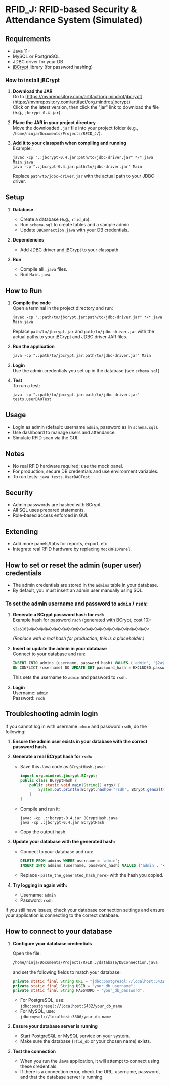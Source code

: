 # RFID_J: RFID-based Security & Attendance System (Simulated)

## Requirements

- Java 11+
- MySQL or PostgreSQL
- JDBC driver for your DB
- [jBCrypt](https://www.mindrot.org/projects/jBCrypt/) library (for password hashing)

### How to install jBCrypt

1. **Download the JAR**  
   Go to [https://mvnrepository.com/artifact/org.mindrot/jbcrypt](https://mvnrepository.com/artifact/org.mindrot/jbcrypt)  
   Click on the latest version, then click the "jar" link to download the file (e.g., `jbcrypt-0.4.jar`).

2. **Place the JAR in your project directory**  
   Move the downloaded `.jar` file into your project folder (e.g., `/home/ninja/Documents/Projects/RFID_J/`).

3. **Add it to your classpath when compiling and running**  
   Example:
   ```
   javac -cp ".:jbcrypt-0.4.jar:path/to/jdbc-driver.jar" */*.java Main.java
   java -cp ".:jbcrypt-0.4.jar:path/to/jdbc-driver.jar" Main
   ```
   Replace `path/to/jdbc-driver.jar` with the actual path to your JDBC driver.

## Setup

1. **Database**
   - Create a database (e.g., `rfid_db`).
   - Run `schema.sql` to create tables and a sample admin.
   - Update `DBConnection.java` with your DB credentials.

2. **Dependencies**
   - Add JDBC driver and jBCrypt to your classpath.

3. **Run**
   - Compile all `.java` files.
   - Run `Main.java`.

## How to Run

1. **Compile the code**  
   Open a terminal in the project directory and run:
   ```
   javac -cp ".:path/to/jbcrypt.jar:path/to/jdbc-driver.jar" */*.java Main.java
   ```
   Replace `path/to/jbcrypt.jar` and `path/to/jdbc-driver.jar` with the actual paths to your jBCrypt and JDBC driver JAR files.

2. **Run the application**  
   ```
   java -cp ".:path/to/jbcrypt.jar:path/to/jdbc-driver.jar" Main
   ```

3. **Login**  
   Use the admin credentials you set up in the database (see `schema.sql`).

4. **Test**  
   To run a test:
   ```
   java -cp ".:path/to/jbcrypt.jar:path/to/jdbc-driver.jar" tests.UserDAOTest
   ```

## Usage
   - Login as admin (default: username `admin`, password as in `schema.sql`).
   - Use dashboard to manage users and attendance.
   - Simulate RFID scan via the GUI.

## Notes

- No real RFID hardware required; use the mock panel.
- For production, secure DB credentials and use environment variables.
- To run tests: `java tests.UserDAOTest`

## Security

- Admin passwords are hashed with BCrypt.
- All SQL uses prepared statements.
- Role-based access enforced in GUI.

## Extending

- Add more panels/tabs for reports, export, etc.
- Integrate real RFID hardware by replacing `MockRFIDPanel`.

## How to set or reset the admin (super user) credentials

- The admin credentials are stored in the `admins` table in your database.
- By default, you must insert an admin user manually using SQL.

### To set the admin username and password to `admin` / `rsdh`:

1. **Generate a BCrypt password hash for `rsdh`**  
   Example hash for password `rsdh` (generated with BCrypt, cost 10):
   ```
   $2a$10$wQwQwQwQwQwQwQwQwQwQeQwQwQwQwQwQwQwQwQwQwQwQwQwQwQwQw
   ```
   *(Replace with a real hash for production; this is a placeholder.)*

2. **Insert or update the admin in your database**  
   Connect to your database and run:
   ```sql
   INSERT INTO admins (username, password_hash) VALUES ('admin', '$2a$10$wQwQwQwQwQwQwQwQwQwQeQwQwQwQwQwQwQwQwQwQwQwQwQwQwQwQw')
   ON CONFLICT (username) DO UPDATE SET password_hash = EXCLUDED.password_hash;
   ```
   This sets the username to `admin` and password to `rsdh`.

3. **Login**  
   Username: `admin`  
   Password: `rsdh`

## Troubleshooting admin login

If you cannot log in with username `admin` and password `rsdh`, do the following:

1. **Ensure the admin user exists in your database with the correct password hash.**

2. **Generate a real BCrypt hash for `rsdh`:**
   - Save this Java code as `BCryptHash.java`:
     ```java
     import org.mindrot.jbcrypt.BCrypt;
     public class BCryptHash {
         public static void main(String[] args) {
             System.out.println(BCrypt.hashpw("rsdh", BCrypt.gensalt()));
         }
     }
     ```
   - Compile and run it:
     ```
     javac -cp .:jbcrypt-0.4.jar BCryptHash.java
     java -cp .:jbcrypt-0.4.jar BCryptHash
     ```
   - Copy the output hash.

3. **Update your database with the generated hash:**
   - Connect to your database and run:
     ```sql
     DELETE FROM admins WHERE username = 'admin';
     INSERT INTO admins (username, password_hash) VALUES ('admin', '<paste_the_generated_hash_here>');
     ```
   - Replace `<paste_the_generated_hash_here>` with the hash you copied.

4. **Try logging in again with:**
   - Username: `admin`
   - Password: `rsdh`

If you still have issues, check your database connection settings and ensure your application is connecting to the correct database.

## How to connect to your database

1. **Configure your database credentials**

   Open the file:
   ```
   /home/ninja/Documents/Projects/RFID_J/database/DBConnection.java
   ```
   and set the following fields to match your database:
   ```java
   private static final String URL = "jdbc:postgresql://localhost:5432/rfid_db"; // or MySQL URL
   private static final String USER = "your_db_username";
   private static final String PASSWORD = "your_db_password";
   ```
   - For PostgreSQL, use:  
     `jdbc:postgresql://localhost:5432/your_db_name`
   - For MySQL, use:  
     `jdbc:mysql://localhost:3306/your_db_name`

2. **Ensure your database server is running**

   - Start PostgreSQL or MySQL service on your system.
   - Make sure the database (`rfid_db` or your chosen name) exists.

3. **Test the connection**

   - When you run the Java application, it will attempt to connect using these credentials.
   - If there is a connection error, check the URL, username, password, and that the database server is running.

